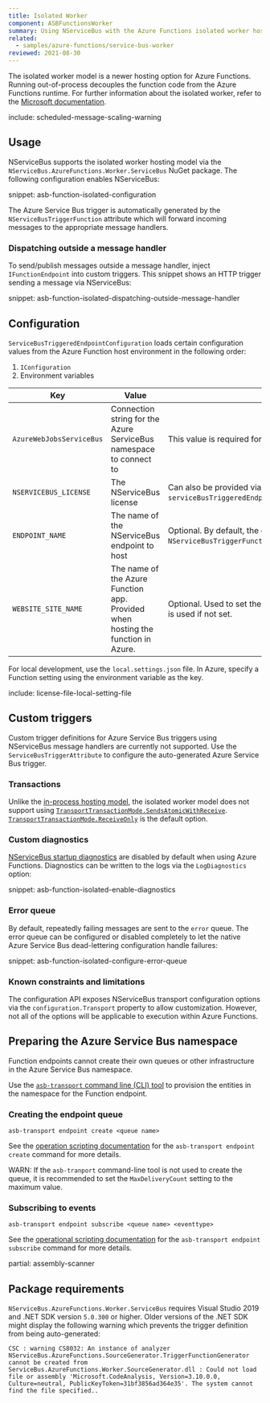 ```yaml
---
title: Isolated Worker
component: ASBFunctionsWorker
summary: Using NServiceBus with the Azure Functions isolated worker hosting model.
related:
  - samples/azure-functions/service-bus-worker
reviewed: 2021-08-30
---
```


The isolated worker model is a newer hosting option for Azure Functions. Running out-of-process decouples the function code from the Azure Functions runtime. For further information about the isolated worker, refer to the [Microsoft documentation](https://docs.microsoft.com/en-us/azure/azure-functions/dotnet-isolated-process-guide).

include: scheduled-message-scaling-warning

## Usage

NServiceBus supports the isolated worker hosting model via the `NServiceBus.AzureFunctions.Worker.ServiceBus` NuGet package. The following configuration enables NServiceBus:

snippet: asb-function-isolated-configuration

The Azure Service Bus trigger is automatically generated by the `NServiceBusTriggerFunction` attribute which will forward incoming messages to the appropriate message handlers.

### Dispatching outside a message handler

To send/publish messages outside a message handler, inject `IFunctionEndpoint` into custom triggers. This snippet shows an HTTP trigger sending a message via NServiceBus:

snippet: asb-function-isolated-dispatching-outside-message-handler

## Configuration

`ServiceBusTriggeredEndpointConfiguration` loads certain configuration values from the Azure Function host environment in the following order:

1. `IConfiguration`
2. Environment variables

| Key                      | Value      | Notes     |
|--------------------------|------------|-----------|
| `AzureWebJobsServiceBus` | Connection string for the Azure ServiceBus namespace to connect to | This value is required for `ServiceBusTriggerAttribute`. |
| `NSERVICEBUS_LICENSE`    | The NServiceBus license | Can also be provided via `serviceBusTriggeredEndpointConfig.AdvancedConfiguration.License(...)`. |
| `ENDPOINT_NAME`          | The name of the NServiceBus endpoint to host | Optional. By default, the endpoint name is derived from the `NServiceBusTriggerFunction` attribute. |
| `WEBSITE_SITE_NAME`      | The name of the Azure Function app. Provided when hosting the function in Azure. | Optional. Used to set the NServiceBus [host identifier](/nservicebus/hosting/override-hostid.md). Local machine name is used if not set. |

For local development, use the `local.settings.json` file. In Azure, specify a Function setting using the environment variable as the key.

include: license-file-local-setting-file

## Custom triggers

Custom trigger definitions for Azure Service Bus triggers using NServiceBus message handlers are currently not supported. Use the `ServiceBusTriggerAttribute` to configure the auto-generated Azure Service Bus trigger.

### Transactions

Unlike the [in-process hosting model](/nservicebus/hosting/azure-functions-service-bus), the isolated worker model does not support using [`TransportTransactionMode.SendsAtomicWithReceive`](/transports/transactions.md#transactions-transport-transaction-sends-atomic-with-receive). [`TransportTransactionMode.ReceiveOnly`](/transports/transactions.md#transactions-transport-transaction-receive-only) is the default option.

### Custom diagnostics

[NServiceBus startup diagnostics](/nservicebus/hosting/startup-diagnostics.md) are disabled by default when using Azure Functions. Diagnostics can be written to the logs via the `LogDiagnostics` option:

snippet: asb-function-isolated-enable-diagnostics

### Error queue

By default, repeatedly failing messages are sent to the `error` queue. The error queue can be configured or disabled completely to let the native Azure Service Bus dead-lettering configuration handle failures:

snippet: asb-function-isolated-configure-error-queue

### Known constraints and limitations

The configuration API exposes NServiceBus transport configuration options via the `configuration.Transport` property to allow customization. However, not all of the options will be applicable to execution within Azure Functions.

## Preparing the Azure Service Bus namespace

Function endpoints cannot create their own queues or other infrastructure in the Azure Service Bus namespace.

Use the [`asb-transport` command line (CLI) tool](/transports/azure-service-bus/operational-scripting.md) to provision the entities in the namespace for the Function endpoint.

### Creating the endpoint queue

```
asb-transport endpoint create <queue name>
```

See the [operation scripting documentation](/transports/azure-service-bus/operational-scripting.md#operational-scripting-asb-transport-endpoint-create) for the `asb-transport endpoint create` command for more details.

WARN: If the `asb-tranport` command-line tool is not used to create the queue, it is recommended to set the `MaxDeliveryCount` setting to the maximum value.

### Subscribing to events

```
asb-transport endpoint subscribe <queue name> <eventtype>
```

See the [operational scripting documentation](/transports/azure-service-bus/operational-scripting.md#operational-scripting-asb-transport-endpoint-subscribe) for the `asb-transport endpoint subscribe` command for more details.

partial: assembly-scanner

## Package requirements

`NServiceBus.AzureFunctions.Worker.ServiceBus` requires Visual Studio 2019 and .NET SDK version `5.0.300` or higher. Older versions of the .NET SDK might display the following warning which prevents the trigger definition from being auto-generated:

```
CSC : warning CS8032: An instance of analyzer NServiceBus.AzureFunctions.SourceGenerator.TriggerFunctionGenerator cannot be created from ServiceBus.AzureFunctions.Worker.SourceGenerator.dll : Could not load file or assembly 'Microsoft.CodeAnalysis, Version=3.10.0.0, Culture=neutral, PublicKeyToken=31bf3856ad364e35'. The system cannot find the file specified..
```
